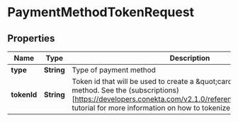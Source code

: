 

# PaymentMethodTokenRequest


## Properties

| Name | Type | Description | Notes |
|------------ | ------------- | ------------- | -------------|
|**type** | **String** | Type of payment method |  |
|**tokenId** | **String** | Token id that will be used to create a \&quot;card\&quot; type payment method. See the (subscriptions)[https://developers.conekta.com/v2.1.0/reference/createsubscription] tutorial for more information on how to tokenize cards. |  |



